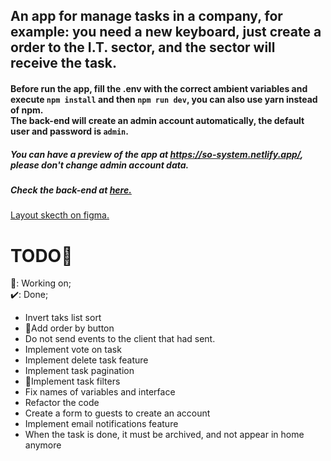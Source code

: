 <h2>An app for manage tasks in a company, for example: you need a new keyboard, just create a order to the I.T. sector, and the sector will receive the task.</h2>

<h4>Before run the app, fill the .env with the correct ambient variables and execute <code>npm install</code> and then  <code>npm run dev</code>, you can also use yarn instead of npm.</br>
The back-end will create an admin account automatically, the default user and password is <code>admin</code>.
</h4>

<h5>You can have a preview of the app at <a href="https://so-system.netlify.app/">https://so-system.netlify.app/</a>, please don't change admin account data.</h5>

<h5>Check the back-end at <a href="https://github.com/ChrisCoy/service-order-system-backend">here.</a></h5>
<a href="https://www.figma.com/file/ZAOPhT1JWSB4Eoz62ODvFN/Projeto-Os?node-id=0%3A1">Layout skecth on figma.</a>
</br>

<h1>TODO🐍</h1>

<p>💪: Working on; <br>
✔️: Done;</p>
<ul>
  <li>Invert taks list sort</li>
  <li>💪Add order by button</li>
  <li>Do not send events to the client that had sent.</li>
  <li>Implement vote on task</li>
  <li>Implement delete task feature</li>
  <li>Implement task pagination</li>
  <li>💪Implement task filters</li>
  <li>Fix names of variables and interface</li>
  <li>Refactor the code</li>
  <li>Create a form to guests to create an account</li>
  <li>Implement email notifications feature</li>
  <li>When the task is done, it must be archived, and not appear in home anymore</li>
</ul>
